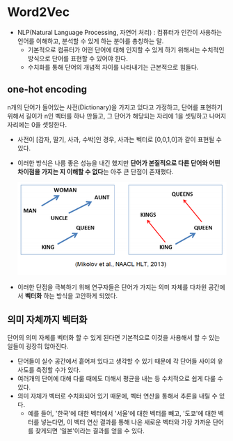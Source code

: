 # Word2Vec

* NLP(Natural Language Processing, 자연어 처리) : 컴퓨터가 인간이 사용하는 언어를 이해하고, 분석할 수 있게 하는 분야를 총칭하는 말.
  * 기본적으로 컴퓨터가 어떤 단어에 대해 인지할 수 있게 하기 위해서는 수치적인 방식으로 단어를 표현할 수 있어야 한다.
  * 수치화를 통해 단어의 개념적 차이를 나타내기는 근본적으로 힘들다.



## one-hot encoding

n개의 단어가 들어있는 사전(Dictionary)을 가지고 있다고 가정하고, 단어를 표현하기 위해서 길이가 n인 벡터를 하나 만들고, 그 단어가 해당되는 자리에 1을 셋팅하고 나머지 자리에는 0을 셋팅한다. 

* 사전이 [감자, 딸기, 사과, 수박]인 경우, 사과는 벡터로 [0,0,1,0]과 같이 표현될 수 있다.

* 이러한 방식은 나름 좋은 성능을 내긴 했지만 **단어가 본질적으로 다른 단어와 어떤 차이점을 가지는 지 이해할 수 없다**는 아주 큰 단점이 존재했다.

  ![](images/word2vec_1.png)

* 이러한 단점을 극복하기 위해 연구자들은 단어가 가지는 의미 자체를 다차원 공간에서 **벡터화** 하는 방식을 고안하게 되었다.



## 의미 자체까지 벡터화

단어의 의미 자체를 벡터화 할 수 있게 된다면 기본적으로 이것을 사용해서 할 수 있는 일들이 굉장히 많아진다.

* 단어들이 실수 공간에서 흩어져 있다고 생각할 수 있기 때문에 각 단어들 사이의 유사도를 측정할 수가 있다.
* 여러개의 단어에 대해 다룰 때에도 더해서 평균을 내는 등 수치적으로 쉽게 다룰 수 있다.
* 의미 자체가 벡터로 수치화되어 있기 때문에, 벡터 연산을 통해서 추론을 내릴 수 있다.
  * 예를 들어, '한국'에 대한 벡터에서 '서울'에 대한 벡터를 빼고, '도쿄'에 대한 벡터를 넣는다면, 이 벡터 연산 결과를 통해 나온 새로운 벡터와 가장 가까운 단어를 찾게되면 '일본'이라는 결과를 얻을 수 있다.